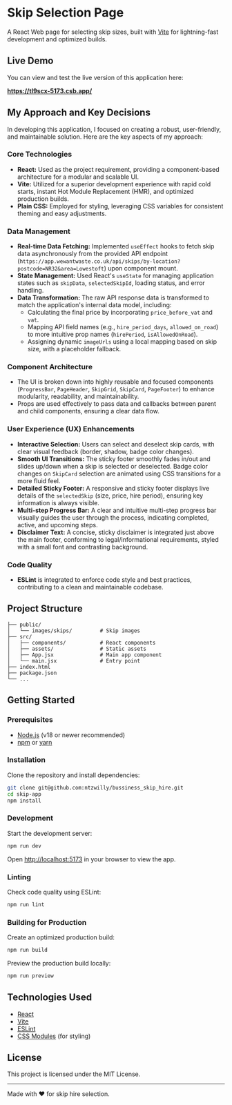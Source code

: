 # Skip Selection Page

A React Web page for selecting skip sizes, built with [Vite](https://vitejs.dev/) for lightning-fast development and optimized builds.

## Live Demo

You can view and test the live version of this application here:

**https://tl9scx-5173.csb.app/**  

## My Approach and Key Decisions

In developing this application, I focused on creating a robust, user-friendly, and maintainable solution. Here are the key aspects of my approach:

### Core Technologies

- **React:** Used as the project requirement, providing a component-based architecture for a modular and scalable UI.
- **Vite:** Utilized for a superior development experience with rapid cold starts, instant Hot Module Replacement (HMR), and optimized production builds.
- **Plain CSS:** Employed for styling, leveraging CSS variables for consistent theming and easy adjustments.

### Data Management

- **Real-time Data Fetching:** Implemented `useEffect` hooks to fetch skip data asynchronously from the provided API endpoint (`https://app.wewantwaste.co.uk/api/skips/by-location?postcode=NR32&area=Lowestoft`) upon component mount.
- **State Management:** Used React's `useState` for managing application states such as `skipData`, `selectedSkipId`, loading status, and error handling.
- **Data Transformation:** The raw API response data is transformed to match the application's internal data model, including:
  - Calculating the final price by incorporating `price_before_vat` and `vat`.
  - Mapping API field names (e.g., `hire_period_days`, `allowed_on_road`) to more intuitive prop names (`hirePeriod`, `isAllowedOnRoad`).
  - Assigning dynamic `imageUrls` using a local mapping based on skip size, with a placeholder fallback.

### Component Architecture

- The UI is broken down into highly reusable and focused components (`ProgressBar`, `PageHeader`, `SkipGrid`, `SkipCard`, `PageFooter`) to enhance modularity, readability, and maintainability.
- Props are used effectively to pass data and callbacks between parent and child components, ensuring a clear data flow.

### User Experience (UX) Enhancements

- **Interactive Selection:** Users can select and deselect skip cards, with clear visual feedback (border, shadow, badge color changes).
- **Smooth UI Transitions:** The sticky footer smoothly fades in/out and slides up/down when a skip is selected or deselected. Badge color changes on `SkipCard` selection are animated using CSS transitions for a more fluid feel.
- **Detailed Sticky Footer:** A responsive and sticky footer displays live details of the `selectedSkip` (size, price, hire period), ensuring key information is always visible.
- **Multi-step Progress Bar:** A clear and intuitive multi-step progress bar visually guides the user through the process, indicating completed, active, and upcoming steps.
- **Disclaimer Text:** A concise, sticky disclaimer is integrated just above the main footer, conforming to legal/informational requirements, styled with a small font and contrasting background.

### Code Quality

- **ESLint** is integrated to enforce code style and best practices, contributing to a clean and maintainable codebase.

## Project Structure

```
├── public/
│   └── images/skips/         # Skip images
├── src/
│   ├── components/           # React components
│   ├── assets/               # Static assets
│   ├── App.jsx               # Main app component
│   └── main.jsx              # Entry point
├── index.html
├── package.json
└── ...
```

## Getting Started

### Prerequisites

- [Node.js](https://nodejs.org/) (v18 or newer recommended)
- [npm](https://www.npmjs.com/) or [yarn](https://yarnpkg.com/)

### Installation

Clone the repository and install dependencies:

```sh
git clone git@github.com:ntzwilly/bussiness_skip_hire.git
cd skip-app
npm install
```

### Development

Start the development server:

```sh
npm run dev
```

Open [http://localhost:5173](http://localhost:5173) in your browser to view the app.

### Linting

Check code quality using ESLint:

```sh
npm run lint
```

### Building for Production

Create an optimized production build:

```sh
npm run build
```

Preview the production build locally:

```sh
npm run preview
```

## Technologies Used

- [React](https://react.dev/)
- [Vite](https://vitejs.dev/)
- [ESLint](https://eslint.org/)
- [CSS Modules](https://github.com/css-modules/css-modules) (for styling)

## License

This project is licensed under the MIT License.

---

Made with ❤️ for skip hire selection.